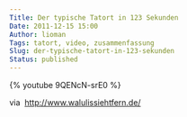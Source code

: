 ```yaml
---
Title: Der typische Tatort in 123 Sekunden
Date: 2011-12-15 15:00
Author: lioman
Tags: tatort, video, zusammenfassung
Slug: der-typische-tatort-in-123-sekunden
Status: published
---
```


{% youtube 9QENcN-srE0 %}

via  http://www.walulissiehtfern.de/
